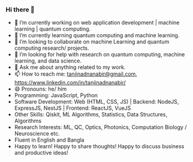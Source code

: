 ### Hi there 👋

<!--
**tanjinadnanabir/tanjinadnanabir** is a ✨ _special_ ✨ repository because its `README.md` (this file) appears on your GitHub profile.

Here are some ideas to get you started: -->

- 🔭 I’m currently working on web application development | machine learning | quantum computing.
- 🌱 I’m currently learning quantum computing and machine learning.
- 👯 I’m looking to collaborate on machine Learning and quantum computing research/ projects.
- 🤔 I’m looking for help with research on quantum computing, machine learning, and data science.
- 💬 Ask me about anything related to my work.
- 📫 How to reach me: tanjinadnanabir@gmail.com, https://www.linkedin.com/in/tanjinadnanabir/
- 😄 Pronouns: he/ him
- Programming: JavaScript, Python
- Software Development: Web (HTML, CSS, JS) | Backend:  NodeJS, ExpressJS, NestJS | Frontend: ReactJS, VueJS
- Other Skills: Qiskit, ML Algorithms, Statistics, Data Structures, Algorithms
- Research Interests: ML, QC, Optics, Photonics, Computation Biology / Neuroscience etc.
- Fluent in English and Bangla
- Happy to learn! Happy to share thoughts! Happy to discuss business and productive ideas!
<!-- - ⚡ Fun fact: ... -->

